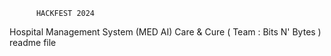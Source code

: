           HACKFEST 2024
Hospital Management System (MED AI) 
Care & Cure ( Team : Bits N' Bytes ) 
readme file
